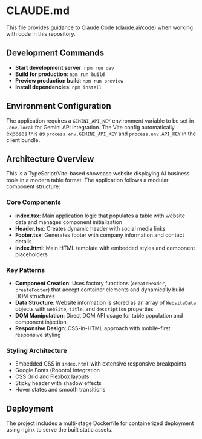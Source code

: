 # CLAUDE.md

This file provides guidance to Claude Code (claude.ai/code) when working with code in this repository.

## Development Commands

- **Start development server**: `npm run dev`
- **Build for production**: `npm run build`  
- **Preview production build**: `npm run preview`
- **Install dependencies**: `npm install`

## Environment Configuration

The application requires a `GEMINI_API_KEY` environment variable to be set in `.env.local` for Gemini API integration. The Vite config automatically exposes this as `process.env.GEMINI_API_KEY` and `process.env.API_KEY` in the client bundle.

## Architecture Overview

This is a TypeScript/Vite-based showcase website displaying AI business tools in a modern table format. The application follows a modular component structure:

### Core Components
- **index.tsx**: Main application logic that populates a table with website data and manages component initialization
- **Header.tsx**: Creates dynamic header with social media links
- **Footer.tsx**: Generates footer with company information and contact details  
- **index.html**: Main HTML template with embedded styles and component placeholders

### Key Patterns
- **Component Creation**: Uses factory functions (`createHeader`, `createFooter`) that accept container elements and dynamically build DOM structures
- **Data Structure**: Website information is stored as an array of `WebsiteData` objects with `webSite`, `title`, and `description` properties
- **DOM Manipulation**: Direct DOM API usage for table population and component injection
- **Responsive Design**: CSS-in-HTML approach with mobile-first responsive styling

### Styling Architecture
- Embedded CSS in `index.html` with extensive responsive breakpoints
- Google Fonts (Roboto) integration
- CSS Grid and Flexbox layouts
- Sticky header with shadow effects
- Hover states and smooth transitions

## Deployment

The project includes a multi-stage Dockerfile for containerized deployment using nginx to serve the built static assets.